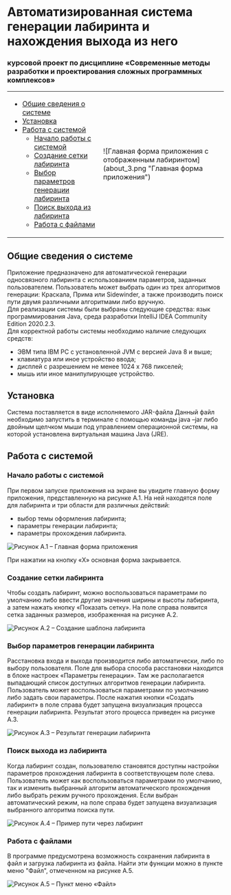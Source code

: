 # Автоматизированная система генерации лабиринта и нахождения выхода из него

### курсовой проект по дисциплине «Современные методы разработки и проектирования сложных программных комплексов»

<table>

<tbody>

<tr>

<td>

*   [Общие сведения о системе](#h2_1)
*   [Установка](#h2_2)
*   [Работа с системой](#h2_3)
    *   [Начало работы с системой](#h3_1)
    *   [Создание сетки лабиринта](#h3_2)
    *   [Выбор параметров генерации лабиринта](#h3_3)
    *   [Поиск выхода из лабиринта](#h3_4)
    *   [Работа с файлами](#h3_5)

</td>

<td>![Главная форма приложения с отображенным лабиринтом](about_3.png "Главная форма приложения")</td>

</tr>

</tbody>

</table>

## Общие сведения о системе

Приложение предназначено для автоматической генерации односвязного лабиринта с использованием параметров, заданных пользователем. Пользователь может выбрать один из трех алгоритмов генерации: Краскала, Прима или Sidewinder, а также производить поиск пути двумя различными алгоритмами либо вручную.  
Для реализации системы были выбраны следующие средства: язык программирования Java, среда разработки IntelliJ IDEA Community Edition 2020.2.3.  
Для корректной работы системы необходимо наличие следующих средств:

*   ЭВМ типа IBM PC с установленной JVM c версией Java 8 и выше;
*   клавиатура или иное устройство ввода;
*   дисплей с разрешением не менее 1024 x 768 пикселей;
*   мышь или иное манипулирующее устройство.

## Установка

Система поставляется в виде исполняемого JAR-файла Данный файл необходимо запустить в терминале с помощью команды java –jar либо двойным щелчком мыши под управлением операционной системы, на которой установлена виртуальная машина Java (JRE).

## Работа с системой

### Начало работы с системой

При первом запуске приложения на экране вы увидите главную форму приложения, представленную на рисунке А.1\. На ней находятся поле для лабиринта и три области для различных действий:

*   выбор темы оформления лабиринта;
*   параметры генерации лабиринта;
*   параметры прохождения лабиринта.

![Рисунок А.1 – Главная форма приложения](about_1.png "Главная форма приложения")

При нажатии на кнопку «X» основная форма закрывается.

### Создание сетки лабиринта

Чтобы создать лабиринт, можно воспользоваться параметрами по умолчанию либо ввести другие значения ширины и высоты лабиринта, а затем нажать кнопку «Показать сетку». На поле справа появится сетка заданных размеров, изображенная на рисунке А.2.

![Рисунок А.2 – Создание шаблона лабиринта](about_2.png "Главная форма приложения")

### Выбор параметров генерации лабиринта

Расстановка входа и выхода производится либо автоматически, либо по выбору пользователя. Поле для выбора способа расстановки находится в блоке настроек «Параметры генерации». Там же располагается выпадающий список доступных алгоритмов генерации лабиринта. Пользователь может воспользоваться параметрами по умолчанию либо задать свои параметры. После нажатия кнопки «Создать лабиринт» в поле справа будет запущена визуализация процесса генерации лабиринта. Результат этого процесса приведен на рисунке А.3.

![Рисунок А.3 – Результат генерации лабиринта](about_3.png "Главная форма приложения")

### Поиск выхода из лабиринта

Когда лабиринт создан, пользователю становятся доступны настройки параметров прохождения лабиринта в соответствующем поле слева. Пользователь может как воспользоваться параметрами по умолчанию, так и изменить выбранный алгоритм автоматического прохождения либо выбрать режим ручного прохождения. Если выбран автоматический режим, на поле справа будет запущена визуализация выбранного алгоритма поиска пути.

![Рисунок А.4 – Пример пути через лабиринт](about_4.png "Главная форма приложения")

### Работа с файлами

В программе предусмотрена возможность сохранения лабиринта в файл и загрузка лабиринта из файла. Найти эти функции можно в пункте меню "Файл", отмеченном на рисунке А.5.

![Рисунок А.5 – Пункт меню «Файл»](about_5.png "Главная форма приложения")